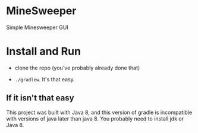 # MineSweeper
Simple Minesweeper GUI

# Install and Run
- clone the repo (you've probably already done that)

- `./gradlew`. It's that easy.

## If it isn't that easy
This project was built with Java 8, and this version of gradle is incompatible with versions of java later than java 8.
You probably need to install jdk or Java 8.
